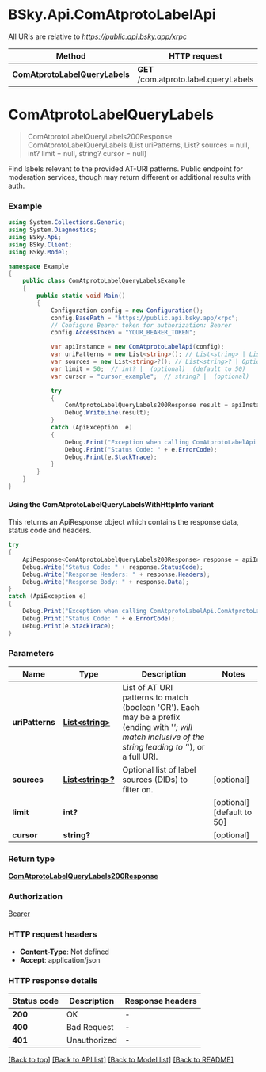 # BSky.Api.ComAtprotoLabelApi

All URIs are relative to *https://public.api.bsky.app/xrpc*

| Method | HTTP request | Description |
|--------|--------------|-------------|
| [**ComAtprotoLabelQueryLabels**](ComAtprotoLabelApi.md#comatprotolabelquerylabels) | **GET** /com.atproto.label.queryLabels |  |

<a id="comatprotolabelquerylabels"></a>
# **ComAtprotoLabelQueryLabels**
> ComAtprotoLabelQueryLabels200Response ComAtprotoLabelQueryLabels (List<string> uriPatterns, List<string>? sources = null, int? limit = null, string? cursor = null)



Find labels relevant to the provided AT-URI patterns. Public endpoint for moderation services, though may return different or additional results with auth.

### Example
```csharp
using System.Collections.Generic;
using System.Diagnostics;
using BSky.Api;
using BSky.Client;
using BSky.Model;

namespace Example
{
    public class ComAtprotoLabelQueryLabelsExample
    {
        public static void Main()
        {
            Configuration config = new Configuration();
            config.BasePath = "https://public.api.bsky.app/xrpc";
            // Configure Bearer token for authorization: Bearer
            config.AccessToken = "YOUR_BEARER_TOKEN";

            var apiInstance = new ComAtprotoLabelApi(config);
            var uriPatterns = new List<string>(); // List<string> | List of AT URI patterns to match (boolean 'OR'). Each may be a prefix (ending with '*'; will match inclusive of the string leading to '*'), or a full URI.
            var sources = new List<string>?(); // List<string>? | Optional list of label sources (DIDs) to filter on. (optional) 
            var limit = 50;  // int? |  (optional)  (default to 50)
            var cursor = "cursor_example";  // string? |  (optional) 

            try
            {
                ComAtprotoLabelQueryLabels200Response result = apiInstance.ComAtprotoLabelQueryLabels(uriPatterns, sources, limit, cursor);
                Debug.WriteLine(result);
            }
            catch (ApiException  e)
            {
                Debug.Print("Exception when calling ComAtprotoLabelApi.ComAtprotoLabelQueryLabels: " + e.Message);
                Debug.Print("Status Code: " + e.ErrorCode);
                Debug.Print(e.StackTrace);
            }
        }
    }
}
```

#### Using the ComAtprotoLabelQueryLabelsWithHttpInfo variant
This returns an ApiResponse object which contains the response data, status code and headers.

```csharp
try
{
    ApiResponse<ComAtprotoLabelQueryLabels200Response> response = apiInstance.ComAtprotoLabelQueryLabelsWithHttpInfo(uriPatterns, sources, limit, cursor);
    Debug.Write("Status Code: " + response.StatusCode);
    Debug.Write("Response Headers: " + response.Headers);
    Debug.Write("Response Body: " + response.Data);
}
catch (ApiException e)
{
    Debug.Print("Exception when calling ComAtprotoLabelApi.ComAtprotoLabelQueryLabelsWithHttpInfo: " + e.Message);
    Debug.Print("Status Code: " + e.ErrorCode);
    Debug.Print(e.StackTrace);
}
```

### Parameters

| Name | Type | Description | Notes |
|------|------|-------------|-------|
| **uriPatterns** | [**List&lt;string&gt;**](string.md) | List of AT URI patterns to match (boolean &#39;OR&#39;). Each may be a prefix (ending with &#39;*&#39;; will match inclusive of the string leading to &#39;*&#39;), or a full URI. |  |
| **sources** | [**List&lt;string&gt;?**](string.md) | Optional list of label sources (DIDs) to filter on. | [optional]  |
| **limit** | **int?** |  | [optional] [default to 50] |
| **cursor** | **string?** |  | [optional]  |

### Return type

[**ComAtprotoLabelQueryLabels200Response**](ComAtprotoLabelQueryLabels200Response.md)

### Authorization

[Bearer](../README.md#Bearer)

### HTTP request headers

 - **Content-Type**: Not defined
 - **Accept**: application/json


### HTTP response details
| Status code | Description | Response headers |
|-------------|-------------|------------------|
| **200** | OK |  -  |
| **400** | Bad Request |  -  |
| **401** | Unauthorized |  -  |

[[Back to top]](#) [[Back to API list]](../README.md#documentation-for-api-endpoints) [[Back to Model list]](../README.md#documentation-for-models) [[Back to README]](../README.md)

